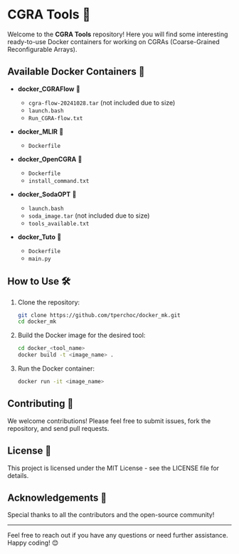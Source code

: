 # CGRA Tools 🚀

Welcome to the **CGRA Tools** repository! Here you will find some interesting ready-to-use Docker containers for working on CGRAs (Coarse-Grained Reconfigurable Arrays).

## Available Docker Containers 🐳

- **docker_CGRAFlow** 📂
  - `cgra-flow-20241028.tar` (not included due to size)
  - `launch.bash`
  - `Run_CGRA-flow.txt`

- **docker_MLIR** 📂
  - `Dockerfile`

- **docker_OpenCGRA** 📂
  - `Dockerfile`
  - `install_command.txt`

- **docker_SodaOPT** 📂
  - `launch.bash`
  - `soda_image.tar` (not included due to size)
  - `tools_available.txt`

- **docker_Tuto** 📂
  - `Dockerfile`
  - `main.py`

## How to Use 🛠️

1. Clone the repository:
   ```bash
   git clone https://github.com/tperchoc/docker_mk.git
   cd docker_mk
   ```

2. Build the Docker image for the desired tool:
   ```bash
   cd docker_<tool_name>
   docker build -t <image_name> .
   ```

3. Run the Docker container:
   ```bash
   docker run -it <image_name>
   ```

## Contributing 🤝

We welcome contributions! Please feel free to submit issues, fork the repository, and send pull requests.

## License 📜

This project is licensed under the MIT License - see the LICENSE file for details.

## Acknowledgements 🙏

Special thanks to all the contributors and the open-source community!

---

Feel free to reach out if you have any questions or need further assistance. Happy coding! 😊
